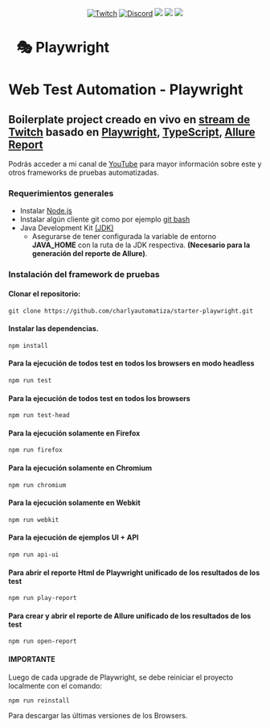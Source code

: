 <p align="center">
  <a href="https://www.twitch.tv/charlyautomatiza"><img alt="Twitch" src="https://img.shields.io/badge/CharlyAutomatiza-Twitch-9146FF.svg" style="max-height: 300px;"></a>
  <a href="https://discord.gg/wwM9GwxmRZ"><img alt="Discord" src="https://img.shields.io/discord/944608800361570315" style="max-height: 300px;"></a>
  <a href="http://twitter.com/char_automatiza"><img src="https://img.shields.io/badge/@char__automatiza-Twitter-1DA1F2.svg?style=flat" style="max-height: 300px;"></a>
  <a href="https://www.youtube.com/c/CharlyAutomatiza?sub_confirmation=1"><img src="https://img.shields.io/badge/CharlyAutomatiza-Youtube-FF0000.svg" style="max-height: 300px;" style="max-height: 300px;"></a>
  <a href="https://www.linkedin.com/in/gautocarlos/"><img src="https://img.shields.io/badge/Carlos%20 Gauto-LinkedIn-0077B5.svg" style="max-height: 300px;" style="max-height: 300px;"></a>
</p>
<h1 dir="auto"><a class="anchor" aria-hidden="true" href="https://playwright.dev/"><svg class="octicon octicon-link" viewBox="0 0 16 16" version="1.1" width="16" height="16" aria-hidden="true"><path fill-rule="evenodd"></path></svg></a><g-emoji class="g-emoji" alias="performing_arts" fallback-src="https://github.githubassets.com/images/icons/emoji/unicode/1f3ad.png">🎭</g-emoji> Playwright</h1>

# Web Test Automation - Playwright

## Boilerplate project creado en vivo en [stream de Twitch](https://www.twitch.tv/charlyautomatiza) basado en [Playwright](https://playwright.dev/), [TypeScript](https://www.typescriptlang.org/), [Allure Report](https://docs.qameta.io/allure-report/)

Podrás acceder a mi canal de [YouTube](https://www.youtube.com/c/CharlyAutomatiza?sub_confirmation=1) para mayor información sobre este y otros frameworks de pruebas automatizadas.

### Requerimientos generales

- Instalar [Node.js](https://nodejs.org/es/download/)
- Instalar algún cliente git como por ejemplo [git bash](https://git-scm.com/downloads)
- Java Development Kit [(JDK)](https://www.oracle.com/java/technologies/downloads/)
  - Asegurarse de tener configurada la variable de entorno **JAVA_HOME** con la ruta de la JDK respectiva. **(Necesario para la generación del reporte de Allure)**.

### Instalación del framework de pruebas

#### **Clonar el repositorio:**

    git clone https://github.com/charlyautomatiza/starter-playwright.git

#### **Instalar las dependencias.**

    npm install

#### **Para la ejecución de todos test en todos los browsers en modo headless**

    npm run test

#### **Para la ejecución de todos test en todos los browsers**

    npm run test-head

#### **Para la ejecución solamente en Firefox**

    npm run firefox

#### **Para la ejecución solamente en Chromium**

    npm run chromium

#### **Para la ejecución solamente en Webkit**

    npm run webkit

#### **Para la ejecución de ejemplos UI + API**

    npm run api-ui

#### **Para abrir el reporte Html de Playwright unificado de los resultados de los test**

    npm run play-report

#### **Para crear y abrir el reporte de Allure unificado de los resultados de los test**

    npm run open-report

#### **IMPORTANTE**

Luego de cada upgrade de Playwright, se debe reiniciar el proyecto localmente con el comando:

    npm run reinstall

Para descargar las últimas versiones de los Browsers.

